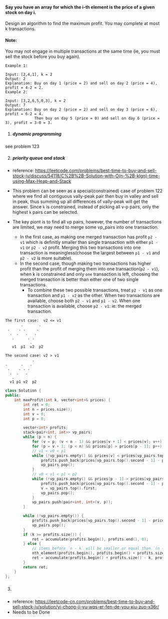 #### Say you have an array for which the i-th element is the price of a given stock on day i.

Design an algorithm to find the maximum profit. You may complete at most k transactions.

#### Note:

You may not engage in multiple transactions at the same time (ie, you must sell the stock before you buy again).

```
Example 1:

Input: [2,4,1], k = 2
Output: 2
Explanation: Buy on day 1 (price = 2) and sell on day 2 (price = 4), profit = 4-2 = 2.
Example 2:

Input: [3,2,6,5,0,3], k = 2
Output: 7
Explanation: Buy on day 2 (price = 2) and sell on day 3 (price = 6), profit = 6-2 = 4.
             Then buy on day 5 (price = 0) and sell on day 6 (price = 3), profit = 3-0 = 3.
```


1. ##### dynamic programming

see problem 123


2. ##### priority queue and stack


- reference: https://leetcode.com/problems/best-time-to-buy-and-sell-stock-iv/discuss/54118/C%2B%2B-Solution-with-O(n-%2B-klgn)-time-using-Max-Heap-and-Stack

- This problem can be seen as a special(constrained) case of problem 122 where we find all contiguous vally-peak pair then buy in valley and sell in peak, thus summing up all differences of vally-peak will get the answer. Since `k` is constrained, instead of picking all v-p pairs, only the highest `k` pairs can be selected.
- The key piont is to find all vp pairs, however, the number of transactions are limited, we may need to merge some vp_pairs into one transaction.
    - In the first case, as making one merged transaction has profit `p2 - v1` which is definitly smaller than single transaction with either `p1 - v1` or `p2 - v2` profit. Merging this two transactions into one transaction is meaningless(choose the largest between `p1 - v1` and `p2 - v2` is more suitable).
    - In the second case, though making two transactions has higher profit than the profit of merging them into one transaction(`p2 - v1`), when k is constrained and only `one` transaction is left, choosing the merged transaction is better than either one of two single transactions.
        -  To combine these two possible transactions, treat `p2 - v1` as one transaction and `p1 - v2` as the other. When two transactions are available, choose both `p2 - v1` and `p1 - v2`. When one transaction is available, choose `p2 - v1`: ie: the merged transaction.
```
The first case:  v2 <= v1
       .       .
 .    . .     .
  .  .   .   .
   .      . .
           .
   v1  p1  v2  p2

The second case: v2 > v1
            .
.      .   . 
 .    . . . 
  .  .   . 
   .      
  v1 p1 v2  p2
```

```cpp
class Solution {
public:
    int maxProfit(int k, vector<int>& prices) {
        int ret = 0;
        int n = prices.size();
        int v = 0;
        int p = 0;

        vector<int> profits;
        stack<pair<int, int>> vp_pairs;
        while (p < n) {
            for (v = p; (v < n - 1) && prices[v + 1] < prices[v]; v++);
            for (p = v + 1; (p < n) && prices[p] > prices[p - 1]; p++);
            // v1 < v0 < p1
            while (!vp_pairs.empty() && prices[v] < prices[vp_pairs.top().first]) {
                profits.push_back(prices[vp_pairs.top().second - 1] - prices[vp_pairs.top().first]);
                vp_pairs.pop();
            }
            // v0 < v1 < p1 < p2
            while (!vp_pairs.empty() && prices[p - 1] > prices[vp_pairs.top().second - 1]) {
                profits.push_back(prices[vp_pairs.top().second - 1] - prices[v]);
                v = vp_pairs.top().first;
                vp_pairs.pop();
            }
            vp_pairs.push(pair<int, int>(v, p));
        }

        while (!vp_pairs.empty()) {
            profits.push_back(prices[vp_pairs.top().second - 1] - prices[vp_pairs.top().first]);
            vp_pairs.pop();
        }
        if (k >= profits.size()) {
            ret = accumulate(profits.begin(), profits.end(), 0);
        } else {
            // items before `n - k` will be smaller or equal than `(n - k)'th` item(if in ordered).
            nth_element(profits.begin(), profits.begin() + profits.size() - k, profits.end());
            ret = accumulate(profits.begin() + profits.size() - k, profits.end(), 0);
        }
        return ret;
    }
};
```


3. #####

- reference: https://leetcode-cn.com/problems/best-time-to-buy-and-sell-stock-iv/solution/yi-chong-ji-yu-wqs-er-fen-de-you-xiu-zuo-x36r/
- Needs to be Done